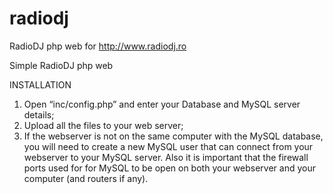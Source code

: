 # radiodj
RadioDJ php web for http://www.radiodj.ro

Simple RadioDJ php web

INSTALLATION
1. Open “inc/config.php” and enter your Database and MySQL server details;
2. Upload all the files to your web server;
3. If the webserver is not on the same computer with the MySQL database, you will need to create a new MySQL user that can connect from your webserver to your MySQL server. Also it is important that the firewall ports used for for MySQL to be open on both your webserver and your computer (and routers if any).

